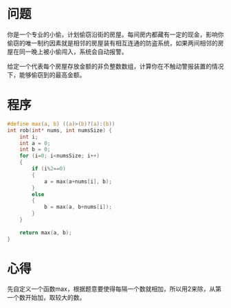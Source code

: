 # 问题
你是一个专业的小偷，计划偷窃沿街的房屋。每间房内都藏有一定的现金，影响你偷窃的唯一制约因素就是相邻的房屋装有相互连通的防盗系统，如果两间相邻的房屋在同一晚上被小偷闯入，系统会自动报警。

给定一个代表每个房屋存放金额的非负整数数组，计算你在不触动警报装置的情况下，能够偷窃到的最高金额。
# 程序
```C
#define max(a, b) ((a)>(b)?(a):(b))
int rob(int* nums, int numsSize) {
    int i;
    int a = 0;
    int b = 0;
    for (i=0; i<numsSize; i++)
    {
        if (i%2==0)
        {
            a = max(a+nums[i], b);
        }
        else
        {
            b = max(a, b+nums[i]);
        }
    }
    
    return max(a, b);
}
```
# 心得
先自定义一个函数max，根据题意要使得每隔一个数就相加，所以用2来除，从第一个数开始加，取较大的数。